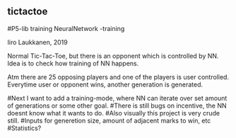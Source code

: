 ## tictactoe
#P5-lib training
NeuralNetwork -training

Iiro Laukkanen, 2019

Normal Tic-Tac-Toe, but there is an opponent which is controlled by NN.
Idea is to check how training of NN happens.

Atm there are 25 opposing players and one of the players is user controlled.
Everytime user or opponent wins, another generation is generated.

#Next I want to add a training-mode, where NN can iterate over set amount of generations or some other goal.
#There is still bugs on incentive, the NN doesnt know what it wants to do.
#Also visually this project is very crude still.
#Inputs for generetion size, amount of adjacent marks to win, etc
#Statistics?
